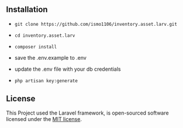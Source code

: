 ## Installation
* `git clone https://github.com/ismo1106/inventory.asset.larv.git`

* `cd inventory.asset.larv`

* `composer install`

* save the .env.example to .env

* update the .env file with your db credentials

* `php artisan key:generate`


## License

This Project used the Laravel framework, is open-sourced software licensed under the [MIT license](http://opensource.org/licenses/MIT).
